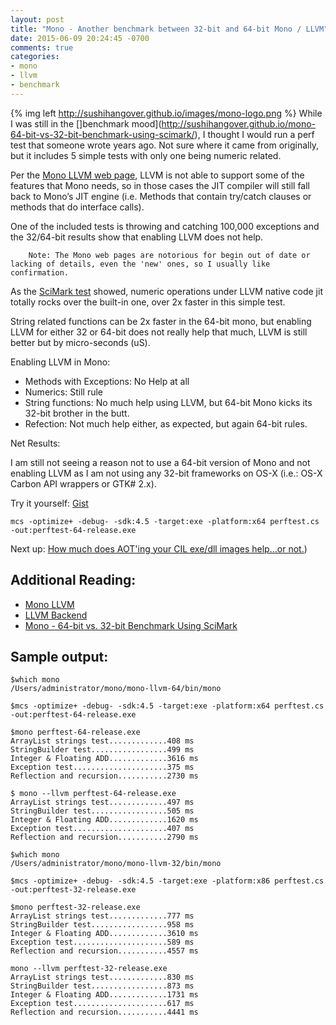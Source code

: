 ```yaml
---
layout: post
title: "Mono - Another benchmark between 32-bit and 64-bit Mono / LLVM"
date: 2015-06-09 20:24:45 -0700
comments: true
categories: 
- mono
- llvm
- benchmark
---
```

{% img left http://sushihangover.github.io/images/mono-logo.png %} While I was still in the []benchmark mood](http://sushihangover.github.io/mono-64-bit-vs-32-bit-benchmark-using-scimark/), I thought I would run a perf test that someone wrote years ago. Not sure where it came from originally, but it includes 5 simple tests with only one being numeric related.

Per the [Mono LLVM web page](http://www.mono-project.com/docs/advanced/mono-llvm/), LLVM is not able to support some of the features that Mono needs, so in those cases the JIT compiler will still fall back to Mono’s JIT engine (i.e. Methods that contain try/catch clauses or methods that do interface calls).

One of the included tests is throwing and catching 100,000 exceptions and the 32/64-bit results show that enabling LLVM does not help.

		Note: The Mono web pages are notorious for begin out of date or lacking of details, even the 'new' ones, so I usually like confirmation. 

As the [SciMark test](http://sushihangover.github.io/mono-64-bit-vs-32-bit-benchmark-using-scimark/) showed, numeric operations under LLVM native code jit totally rocks over the built-in one, over 2x faster in this simple test.

String related functions can be 2x faster in the 64-bit mono, but enabling LLVM for either 32 or 64-bit does not really help that much, LLVM is still better but by micro-seconds (uS).

Enabling LLVM in Mono:

* Methods with Exceptions: No Help at all
* Numerics: Still rule
* String functions: No much help using LLVM, but 64-bit Mono kicks its 32-bit brother in the butt.
* Refection: Not much help either, as expected, but again 64-bit rules.

Net Results:

I am still not seeing a reason not to use a 64-bit version of Mono and not enabling LLVM as I am not using any 32-bit frameworks on OS-X (i.e.: OS-X Carbon API wrappers or GTK# 2.x).

Try it yourself: [Gist](https://gist.github.com/sushihangover/3d4d9d53770c501bf054)
    
    mcs -optimize+ -debug- -sdk:4.5 -target:exe -platform:x64 perftest.cs -out:perftest-64-release.exe

Next up: [How much does AOT'ing your CIL exe/dll images help...or not.](http://sushihangover.github.io/mono-32-bit-vs-64-bit-ahead-of-time-compilation-aot/))

## Additional Reading: 

* [Mono LLVM](http://www.mono-project.com/docs/advanced/mono-llvm/)
* [LLVM Backend](http://www.mono-project.com/docs/advanced/runtime/docs/llvm-backend/) 
* [Mono - 64-bit vs. 32-bit Benchmark Using SciMark](http://sushihangover.github.io/mono-64-bit-vs-32-bit-benchmark-using-scimark/
)

## Sample output:

    $which mono
    /Users/administrator/mono/mono-llvm-64/bin/mono
    
    $mcs -optimize+ -debug- -sdk:4.5 -target:exe -platform:x64 perftest.cs -out:perftest-64-release.exe
    
    $mono perftest-64-release.exe 
    ArrayList strings test.............408 ms
    StringBuilder test.................499 ms
    Integer & Floating ADD.............3616 ms
    Exception test.....................375 ms
    Reflection and recursion...........2730 ms
    
    $ mono --llvm perftest-64-release.exe 
    ArrayList strings test.............497 ms
    StringBuilder test.................505 ms
    Integer & Floating ADD.............1620 ms
    Exception test.....................407 ms
    Reflection and recursion...........2790 ms
    
    $which mono
    /Users/administrator/mono/mono-llvm-32/bin/mono
    
    $mcs -optimize+ -debug- -sdk:4.5 -target:exe -platform:x86 perftest.cs -out:perftest-32-release.exe
    
    $mono perftest-32-release.exe 
    ArrayList strings test.............777 ms
    StringBuilder test.................958 ms
    Integer & Floating ADD.............3610 ms
    Exception test.....................589 ms
    Reflection and recursion...........4557 ms
    
    mono --llvm perftest-32-release.exe 
    ArrayList strings test.............830 ms
    StringBuilder test.................873 ms
    Integer & Floating ADD.............1731 ms
    Exception test.....................617 ms
    Reflection and recursion...........4441 ms
    
    
    
